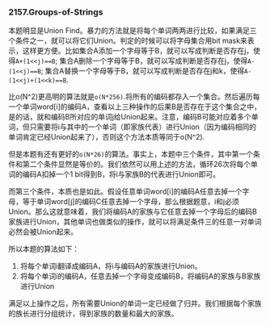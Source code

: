 ### 2157.Groups-of-Strings

本题明显是Union Find。暴力的方法就是将每个单词两两进行比较，如果满足三个条件之一，就可以将它们Union。判定的时候可以将字母集合用bit mask来表示，这样更方便。比如集合A添加一个字母等于B，就可以写成判断是否存在j，使得```A+(1<<j)==B```; 集合A删除一个字母等于B，就可以写成判断是否存在j，使得```A-(1<<j)==B```; 集合A替换一个字母等于B，就可以写成判断是否存在j和k，使得```A-(1<<j)+(1<<k)==B```.

比o(N^2)更高明的算法就是```o(N*256)```.将所有的编码都存入一个集合。然后遍历每一个单词word[i]的编码A，查看以上三种操作的后果B是否存在于这个集合之中，是的话，就和编码B所对应的单词j给Union起来。注意，编码B可能对应着多个单词，但只需要将i与其中的一个单词（即家族代表）进行Union（因为编码相同的单词肯定已经Union起来了），否则这个方法本质等同于o(N^2).

但是本题有还有更好的```o(N*26)```的算法。事实上，本题中三个条件，其中第一个条件和第二个条件显然是等价的。我们依然可以用上述的方法，循环26次将每个单词的编码A扣掉一个1 bit得到B，将i与家族B的代表进行Union即可。

而第三个条件，本质也是如此。假设任意单词word[i]的编码A任意去掉一个字母，等于单词word[j]的编码C任意去掉一个字母，那么根据题意，i和j必须Union。那么这就意味着，我们将编码A的家族与它任意去掉一个字母后的编码B家族进行Union，其他单词也做类似的操作，就可以将满足条件三的任意一对单词必然会被Union起来。

所以本题的算法如下：
1. 将每个单词i翻译成编码A，将i与编码A的家族进行Union。
2. 将每个单词i的编码A，任意去掉一个字母变成编码B，将编码A的家族与B家族进行Union

满足以上操作之后，所有需要Union的单词一定已经做了归并。我们根据每个家族的族长进行分组统计，得到家族的数量和最大的家族。
